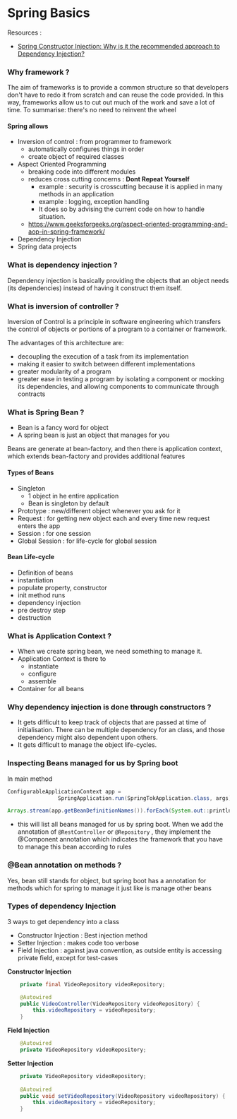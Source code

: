 # Spring Basics

Resources :&#x20;

* [Spring Constructor Injection: Why is it the recommended approach to Dependency Injection?](https://www.youtube.com/watch?v=aX-bgylmprA)

### Why framework ?

The aim of frameworks is to provide a common structure so that developers don't have to redo it from scratch and can reuse the code provided. In this way, frameworks allow us to cut out much of the work and save a lot of time. To summarise: there's no need to reinvent the wheel

#### Spring allows

* Inversion of control : from programmer to framework
  * automatically configures things in order
  * create object of required classes
* Aspect Oriented Programming
  * breaking code into different modules
  * reduces cross cutting concerns : **Dont Repeat Yourself**
    * example : security is crosscutting because it is applied in many methods in an application
    * example : logging, exception handling
    * It does so by advising the current code on how to handle situation.
  * https://www.geeksforgeeks.org/aspect-oriented-programming-and-aop-in-spring-framework/
* Dependency Injection
* Spring data projects

### What is dependency injection ?

Dependency injection is basically providing the objects that an object needs (its dependencies) instead of having it construct them itself.

### What is inversion of controller ?

Inversion of Control is a principle in software engineering which transfers the control of objects or portions of a program to a container or framework.

The advantages of this architecture are:

* decoupling the execution of a task from its implementation
* making it easier to switch between different implementations
* greater modularity of a program&#x20;
* greater ease in testing a program by isolating a component or mocking its dependencies, and allowing components to communicate through contracts

### What is Spring Bean ?

* Bean is a fancy word for object
* A spring bean is just an object that manages for you

Beans are generate at bean-factory, and then there is application context, which extends bean-factory and provides additional features

#### Types of Beans

* Singleton
  * 1 object in he entire application
  * Bean is singleton by default
* Prototype : new/different object whenever you ask for it
* Request : for getting new object each and every time new request enters the app
* Session : for one session
* Global Session : for life-cycle for global session

#### Bean Life-cycle

* Definition of beans
* instantiation
* populate property, constructor
* init method runs
* dependency injection
* pre destroy step
* destruction

### What is Application Context ?

* When we create spring bean, we need something to manage it.
* Application Context is there to&#x20;
  * instantiate
  * configure&#x20;
  * assemble
* Container for all beans

### Why dependency injection is done through constructors ?

* It gets difficult to keep track of objects that are passed at time of initialisation. There can be multiple dependency for an class, and those dependency might also dependent upon others.
* It gets difficult to manage the object life-cycles.

### Inspecting Beans managed for us by Spring boot

In main method

```java
ConfigurableApplicationContext app = 
                SpringApplication.run(SpringTokApplication.class, args);

Arrays.stream(app.getBeanDefinitionNames()).forEach(System.out::println);
```

* this will list all beans managed for us by spring boot. When we add the annotation of `@RestController` or `@Repository` , they implement the @Component annotation which indicates the framework that you have to manage this bean according to rules

### @Bean annotation on methods ?

Yes, bean still stands for object, but spring boot has a annotation for methods which for spring to manage it just like is manage other beans

### Types of dependency Injection&#x20;

3 ways to get dependency into a class&#x20;

* Constructor Injection : Best injection method
* Setter Injection : makes code too verbose
* Field Injection : against java convention, as outside entity is accessing private field, except for test-cases

**Constructor Injection**

```java
    private final VideoRepository videoRepository;

    @Autowired
    public VideoController(VideoRepository videoRepository) {
        this.videoRepository = videoRepository;
    }
```

**Field Injection**

```java
    @Autowired
    private VideoRepository videoRepository;
```

**Setter Injection**

```java
    private VideoRepository videoRepository;
    
    @Autowired
    public void setVideoRepository(VideoRepository videoRepository) {
        this.videoRepository = videoRepository;
    }
```
